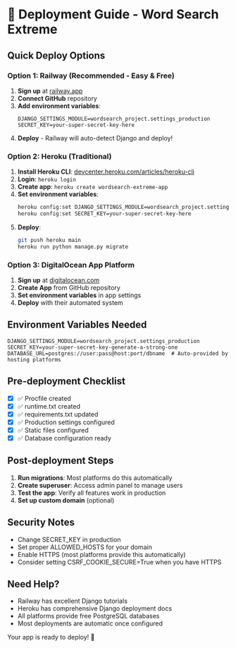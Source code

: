# 🚀 Deployment Guide - Word Search Extreme

## Quick Deploy Options

### Option 1: Railway (Recommended - Easy & Free)

1. **Sign up** at [railway.app](https://railway.app)
2. **Connect GitHub** repository
3. **Add environment variables**:
   ```
   DJANGO_SETTINGS_MODULE=wordsearch_project.settings_production
   SECRET_KEY=your-super-secret-key-here
   ```
4. **Deploy** - Railway will auto-detect Django and deploy!

### Option 2: Heroku (Traditional)

1. **Install Heroku CLI**: [devcenter.heroku.com/articles/heroku-cli](https://devcenter.heroku.com/articles/heroku-cli)
2. **Login**: `heroku login`
3. **Create app**: `heroku create wordsearch-extreme-app`
4. **Set environment variables**:
   ```bash
   heroku config:set DJANGO_SETTINGS_MODULE=wordsearch_project.settings_production
   heroku config:set SECRET_KEY=your-super-secret-key-here
   ```
5. **Deploy**: 
   ```bash
   git push heroku main
   heroku run python manage.py migrate
   ```

### Option 3: DigitalOcean App Platform

1. **Sign up** at [digitalocean.com](https://digitalocean.com)
2. **Create App** from GitHub repository
3. **Set environment variables** in app settings
4. **Deploy** with their automated system

## Environment Variables Needed

```env
DJANGO_SETTINGS_MODULE=wordsearch_project.settings_production
SECRET_KEY=your-super-secret-key-generate-a-strong-one
DATABASE_URL=postgres://user:pass@host:port/dbname  # Auto-provided by hosting platforms
```

## Pre-deployment Checklist

- [x] ✅ Procfile created
- [x] ✅ runtime.txt created  
- [x] ✅ requirements.txt updated
- [x] ✅ Production settings configured
- [x] ✅ Static files configured
- [x] ✅ Database configuration ready

## Post-deployment Steps

1. **Run migrations**: Most platforms do this automatically
2. **Create superuser**: Access admin panel to manage users
3. **Test the app**: Verify all features work in production
4. **Set up custom domain** (optional)

## Security Notes

- Change SECRET_KEY in production
- Set proper ALLOWED_HOSTS for your domain
- Enable HTTPS (most platforms provide this automatically)
- Consider setting CSRF_COOKIE_SECURE=True when you have HTTPS

## Need Help?

- Railway has excellent Django tutorials
- Heroku has comprehensive Django deployment docs
- All platforms provide free PostgreSQL databases
- Most deployments are automatic once configured

Your app is ready to deploy! 🎉
